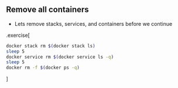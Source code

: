 ## Remove all containers

- Lets remove stacks, services, and containers before we continue

.exercise[

  ```bash
  docker stack rm $(docker stack ls)
  sleep 5
  docker service rm $(docker service ls -q)
  sleep 5
  docker rm -f $(docker ps -q)
  ```

]
